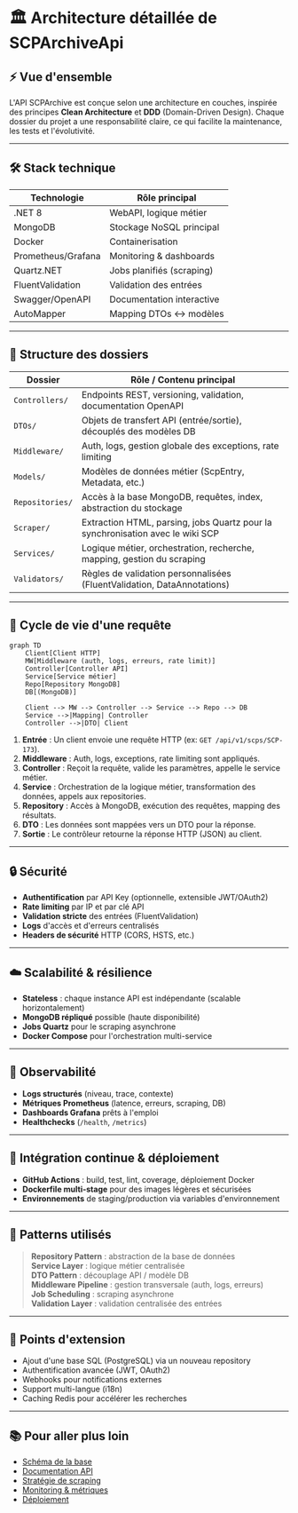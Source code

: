 # 🏛️ Architecture détaillée de SCPArchiveApi

## ⚡️ Vue d'ensemble

L'API SCPArchive est conçue selon une architecture en couches, inspirée des principes **Clean Architecture** et **DDD** (Domain-Driven Design). Chaque dossier du projet a une responsabilité claire, ce qui facilite la maintenance, les tests et l'évolutivité.

---

## 🛠️ Stack technique

| Technologie         | Rôle principal                |
|--------------------|------------------------------|
| .NET 8             | WebAPI, logique métier        |
| MongoDB            | Stockage NoSQL principal      |
| Docker             | Containerisation              |
| Prometheus/Grafana | Monitoring & dashboards       |
| Quartz.NET         | Jobs planifiés (scraping)     |
| FluentValidation   | Validation des entrées        |
| Swagger/OpenAPI    | Documentation interactive     |
| AutoMapper         | Mapping DTOs <-> modèles      |

---

## 📁 Structure des dossiers

| Dossier         | Rôle / Contenu principal                                                                 |
|-----------------|----------------------------------------------------------------------------------------|
| `Controllers/`  | Endpoints REST, versioning, validation, documentation OpenAPI                          |
| `DTOs/`         | Objets de transfert API (entrée/sortie), découplés des modèles DB                      |
| `Middleware/`   | Auth, logs, gestion globale des exceptions, rate limiting                              |
| `Models/`       | Modèles de données métier (ScpEntry, Metadata, etc.)                                   |
| `Repositories/` | Accès à la base MongoDB, requêtes, index, abstraction du stockage                      |
| `Scraper/`      | Extraction HTML, parsing, jobs Quartz pour la synchronisation avec le wiki SCP         |
| `Services/`     | Logique métier, orchestration, recherche, mapping, gestion du scraping                 |
| `Validators/`   | Règles de validation personnalisées (FluentValidation, DataAnnotations)                |

---

## 🔄 Cycle de vie d'une requête

```mermaid
graph TD
    Client[Client HTTP]
    MW[Middleware (auth, logs, erreurs, rate limit)]
    Controller[Controller API]
    Service[Service métier]
    Repo[Repository MongoDB]
    DB[(MongoDB)]
    
    Client --> MW --> Controller --> Service --> Repo --> DB
    Service -->|Mapping| Controller
    Controller -->|DTO| Client
```

1. **Entrée** : Un client envoie une requête HTTP (ex: `GET /api/v1/scps/SCP-173`).
2. **Middleware** : Auth, logs, exceptions, rate limiting sont appliqués.
3. **Controller** : Reçoit la requête, valide les paramètres, appelle le service métier.
4. **Service** : Orchestration de la logique métier, transformation des données, appels aux repositories.
5. **Repository** : Accès à MongoDB, exécution des requêtes, mapping des résultats.
6. **DTO** : Les données sont mappées vers un DTO pour la réponse.
7. **Sortie** : Le contrôleur retourne la réponse HTTP (JSON) au client.

---

## 🔒 Sécurité

- **Authentification** par API Key (optionnelle, extensible JWT/OAuth2)
- **Rate limiting** par IP et par clé API
- **Validation stricte** des entrées (FluentValidation)
- **Logs** d'accès et d'erreurs centralisés
- **Headers de sécurité** HTTP (CORS, HSTS, etc.)

---

## ☁️ Scalabilité & résilience

- **Stateless** : chaque instance API est indépendante (scalable horizontalement)
- **MongoDB répliqué** possible (haute disponibilité)
- **Jobs Quartz** pour le scraping asynchrone
- **Docker Compose** pour l'orchestration multi-service

---

## 👀 Observabilité

- **Logs structurés** (niveau, trace, contexte)
- **Métriques Prometheus** (latence, erreurs, scraping, DB)
- **Dashboards Grafana** prêts à l'emploi
- **Healthchecks** (`/health`, `/metrics`)

---

## 🚀 Intégration continue & déploiement

- **GitHub Actions** : build, test, lint, coverage, déploiement Docker
- **Dockerfile multi-stage** pour des images légères et sécurisées
- **Environnements** de staging/production via variables d'environnement

---

## 🧩 Patterns utilisés

> **Repository Pattern** : abstraction de la base de données  
> **Service Layer** : logique métier centralisée  
> **DTO Pattern** : découplage API / modèle DB  
> **Middleware Pipeline** : gestion transversale (auth, logs, erreurs)  
> **Job Scheduling** : scraping asynchrone  
> **Validation Layer** : validation centralisée des entrées

---

## 🔗 Points d'extension

- Ajout d'une base SQL (PostgreSQL) via un nouveau repository
- Authentification avancée (JWT, OAuth2)
- Webhooks pour notifications externes
- Support multi-langue (i18n)
- Caching Redis pour accélérer les recherches

---

## 📚 Pour aller plus loin
- [Schéma de la base](database-schema.md)
- [Documentation API](api.md)
- [Stratégie de scraping](scraping.md)
- [Monitoring & métriques](prometheus.md)
- [Déploiement](deployment.md)
